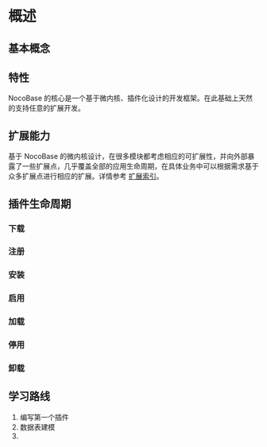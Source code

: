 # 概述

## 基本概念

## 特性

NocoBase 的核心是一个基于微内核、插件化设计的开发框架。在此基础上天然的支持任意的扩展开发。

## 扩展能力

基于 NocoBase 的微内核设计，在很多模块都考虑相应的可扩展性，并向外部暴露了一些扩展点，几乎覆盖全部的应用生命周期，在具体业务中可以根据需求基于众多扩展点进行相应的扩展。详情参考 [扩展索引](/development/guide)。

## 插件生命周期

### 下载

### 注册

### 安装

### 启用

### 加载

### 停用

### 卸载

## 学习路线

1. 编写第一个插件
2. 数据表建模
3. 
